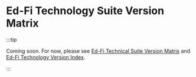 # Ed-Fi Technology Suite Version Matrix

:::tip

Coming soon. For now, please see
[Ed-Fi Technical Suite Version Matrix](https://edfi.atlassian.net/wiki/spaces/ETKB/pages/20875825/Ed-Fi+Technical+Suite+Version+Matrix)
and
[Ed-Fi Technology Version Index](https://edfi.atlassian.net/wiki/spaces/ETKB/pages/20875717/Ed-Fi+Technology+Version+Index).

:::

<!-- TODO
Come up with a better way of displaying both sets of information. Turns this into
an MDX page so that it is easier to manage the content in a JS array and then
iterate over it with components.
-->
